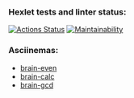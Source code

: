 ### Hexlet tests and linter status:
[![Actions Status](https://github.com/chopachopk/frontend-project-lvl1/workflows/hexlet-check/badge.svg)](https://github.com/chopachopk/frontend-project-lvl1/actions)
[![Maintainability](https://api.codeclimate.com/v1/badges/b93dbcc38ebca92f6bf6/maintainability)](https://codeclimate.com/github/chopachopk/frontend-project-lvl1/maintainability)

### Asciinemas:
- [brain-even](https://asciinema.org/a/521220)
- [brain-calc](https://asciinema.org/a/521598)
- [brain-gcd](https://asciinema.org/a/521824)
